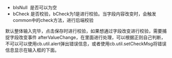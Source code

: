 - bIsNull  是否可以为空
- bCheck 是否校验，bCheck为1是进行校验。当字段内容改变时，会触发common中的check方法，进行后端校验


默认整体输入完毕，点击保存时进行校验，如果想通过字段改变进行校验，需要捕捉字段改变事件 afterValueChange，在里面进行处理，可以根据正则自己判断，不可以可以使用cb.util.alert弹出错误信息，或者使用cb.util.setCheckMsg将错误信息显示在输入框的下面。